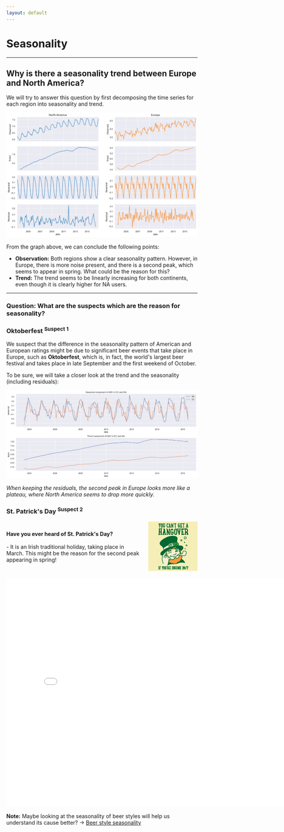 ```yaml
---
layout: default
---
```


# Seasonality

---

## Why is there a seasonality trend between Europe and North America?

We will try to answer this question by first decomposing the time series for each region into seasonality and trend.

![Seasonality; NA vs EU](./plots/seasonality_na_vs_eu.png)

From the graph above, we can conclude the following points:

- **Observation:** Both regions show a clear seasonality pattern. However, in Europe, there is more noise present, and there is a second peak, which seems to appear in spring. What could be the reason for this?
- **Trend:** The trend seems to be linearly increasing for both continents, even though it is clearly higher for NA users.

---

### Question: What are the suspects which are the reason for seasonality?

### Oktoberfest <sup>Suspect 1</sup>

We suspect that the difference in the seasonality pattern of American and European ratings might be due to significant beer events that take place in Europe, such as **Oktoberfest**, which is, in fact, the world's largest beer festival and takes place in late September and the first weekend of October.

To be sure, we will take a closer look at the trend and the seasonality (including residuals):

![Seasonality](./plots/seasonality.png)

_When keeping the residuals, the second peak in Europe looks more like a plateau, where North America seems to drop more quickly._

### St. Patrick's Day <sup>Suspect 2</sup>

<div style="display: flex; align-items: center; margin-top: 15px;">
    <div style="flex: 1;">
        <b>Have you ever heard of St. Patrick's Day?</b>
        <br><br>
        - It is an Irish traditional holiday, taking place in March.
        This might be the reason for the second peak appearing in spring!
    </div>
    <div style="flex-shrink: 0; margin-left: 20px;">
        <img src="./gifs/stpatrick.gif" width="130" height="130" alt="St. Patrick">
    </div>
</div>

<br>

<iframe width="800" height="600" frameborder="0" seamless="seamless" scrolling="no" src="/plots/html/peak_seasonality"></iframe>

**Note:** Maybe looking at the seasonality of beer styles will help us understand its cause better? -> [Beer style seasonality](/ada-welovepandas-webpage/Beer%20style%20seasonality)
